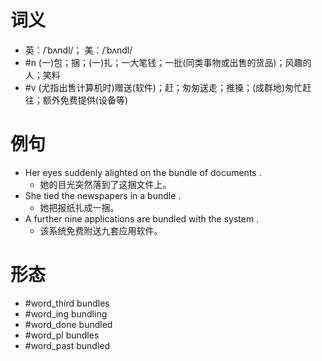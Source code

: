 # 词义
- 英：/ˈbʌndl/； 美：/ˈbʌndl/
- #n (一)包；捆；(一)扎；一大笔钱；一批(同类事物或出售的货品)；风趣的人；笑料
- #v (尤指出售计算机时)赠送(软件)；赶；匆匆送走；推搡；(成群地)匆忙赶往；额外免费提供(设备等)
# 例句
- Her eyes suddenly alighted on the bundle of documents .
	- 她的目光突然落到了这捆文件上。
- She tied the newspapers in a bundle .
	- 她把报纸扎成一捆。
- A further nine applications are bundled with the system .
	- 该系统免费附送九套应用软件。
# 形态
- #word_third bundles
- #word_ing bundling
- #word_done bundled
- #word_pl bundles
- #word_past bundled
